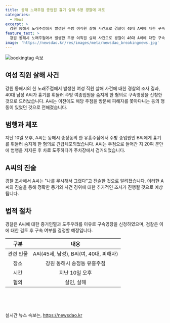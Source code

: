 ```yaml
---
title: 동해 노래주점 종업원 흉기 살해 6명 경찰에 체포
categories:
  - News
excerpt: >
  강원 동해시 노래주점에서 발생한 주방 여직원 살해 사건으로 경찰이 40대 A씨에 대한 구속영장을 신청했다. A씨는 술에 취해 차를 몰고 주점을 찾아가 B씨를 흉기로 살해한 혐의를 받고 있으며, 인근 공원에서 경찰에게 체포됐다. A씨는 이전에도 피해자를 쫓아다니며 폭력을 행사한 것으로 파악되고, 경찰은 청구된 구속영장을 검토 중이다. 
feature_text: >
  강원 동해시 노래주점에서 발생한 주방 여직원 살해 사건으로 경찰이 40대 A씨에 대한 구속영장을 신청했다. A씨는 술에 취해 차를 몰고 주점을 찾아가 B씨를 흉기로 살해한 혐의를 받고 있으며, 인근 공원에서 경찰에게 체포됐다. A씨는 이전에도 피해자를 쫓아다니며 폭력을 행사한 것으로 파악되고, 경찰은 청구된 구속영장을 검토 중이다. 
image: 'https://newsdao.kr/res/images/meta/newsdao_breakingnews.jpg'
---
```


<p><img src="https://newsdao.kr/res/images/meta/newsdao_breakingnews.jpg" alt="bookingtag 속보" /></p>

<h2 data-ke-size="size26">여성 직원 살해 사건</h2>

<p data-ke-size="size16">강원 동해시의 한 노래주점에서 발생한 여성 직원 살해 사건에 대한 경찰의 조사 결과, 40대 남성 A씨가 흉기를 휘둘러 주방 여종업원을 숨지게 한 혐의로 구속영장을 신청한 것으로 드러났습니다. A씨는 이전에도 해당 주점을 방문해 피해자를 쫓아다니는 등의 행동이 있었던 것으로 전해졌습니다.</p>

<h2 data-ke-size="size26">범행과 체포</h2>

<p data-ke-size="size16">지난 10일 오후, A씨는 동해시 송정동의 한 유흥주점에서 주방 종업원인 B씨에게 흉기를 휘둘러 숨지게 한 혐의로 긴급체포되었습니다. A씨는 주점으로 들어간 지 20여 분만에 범행을 저지른 후 차로 도주하다가 주차장에서 검거되었습니다.</p>

<h2 data-ke-size="size26">A씨의 진술</h2>

<p data-ke-size="size16">경찰 조사에서 A씨는 "나를 무시해서 그랬다"고 진술한 것으로 알려졌습니다. 이러한 A씨의 진술을 통해 정확한 동기와 사건 경위에 대한 추가적인 조사가 진행될 것으로 예상됩니다.</p>

<h2 data-ke-size="size26">법적 절차</h2>

<p data-ke-size="size16">경찰은 A씨에 대한 증거인멸과 도주우려를 이유로 구속영장을 신청하였으며, 검찰은 이에 대한 검토 후 구속 여부를 결정할 예정입니다.</p>

<table>
    <thead>
        <tr>
            <th style="text-align: center;">구분</th>
            <th style="text-align: center;">내용</th>
        </tr>
    </thead>
    <tbody>
        <tr>
            <td style="text-align: center;">관련 인물</td>
            <td style="text-align: center;">A씨(45세, 남성), B씨(여, 40대, 피해자)</td>
        </tr>
        <tr>
            <td style="text-align: center;">장소</td>
            <td style="text-align: center;">강원 동해시 송정동 유흥주점</td>
        </tr>
        <tr>
            <td style="text-align: center;">시간</td>
            <td style="text-align: center;">지난 10일 오후</td>
        </tr>
        <tr>
            <td style="text-align: center;">혐의</td>
            <td style="text-align: center;">살인, 살해</td>
        </tr>
    </tbody>
</table>

<p data-ke-size="size16">&nbsp;</p>

<p data-ke-size="size16">&nbsp;</p>
실시간 뉴스 속보는, <a href="https://newsdao.kr" rel="dofollow">https://newsdao.kr</a>


